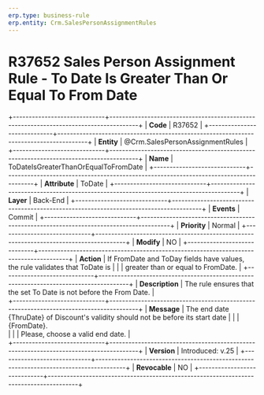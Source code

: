 ```yaml
---
erp.type: business-rule
erp.entity: Crm.SalesPersonAssignmentRules 
---
```


# R37652 Sales Person Assignment Rule - To Date Is Greater Than Or Equal To From Date 
+-----------------------------+---------------------------------------------------------------------------------------+
| **Code**                    | R37652                                                                                |
+-----------------------------+---------------------------------------------------------------------------------------+
| **Entity**                  | @Crm.SalesPersonAssignmentRules                                                       |
+-----------------------------+---------------------------------------------------------------------------------------+
| **Name**                    | ToDateIsGreaterThanOrEqualToFromDate                                                  |
+-----------------------------+---------------------------------------------------------------------------------------+
| **Attribute**               | ToDate                                                                                |
+-----------------------------+---------------------------------------------------------------------------------------+
| **Layer**                   | Back-End                                                                              |
+-----------------------------+---------------------------------------------------------------------------------------+
| **Events**                  | Commit                                                                                |
+-----------------------------+---------------------------------------------------------------------------------------+
| **Priority**                | Normal                                                                                |
+-----------------------------+---------------------------------------------------------------------------------------+
| **Modify**                  | NO                                                                                    |
+-----------------------------+---------------------------------------------------------------------------------------+
| **Action**                  | If FromDate and ToDay fields have values, the rule validates that ToDate is           |
|                             | greater than or equal to FromDate.                                                    |
+-----------------------------+---------------------------------------------------------------------------------------+
| **Description**             | The rule ensures that the set To Date is not before the From Date.                    |     
+-----------------------------+---------------------------------------------------------------------------------------+
| **Message**                 | The end date {ThruDate} of Discount's validity should not be before its start date    |
|                             | {FromDate}. <br/>                                                                     | 
|                             | Please, choose a valid end date.                                                      |         
+-----------------------------+---------------------------------------------------------------------------------------+
| **Version**                 | Introduced: v.25                                                                      |
+-----------------------------+---------------------------------------------------------------------------------------+
| **Revocable**               | NO                                                                                    |
+-----------------------------+---------------------------------------------------------------------------------------+
